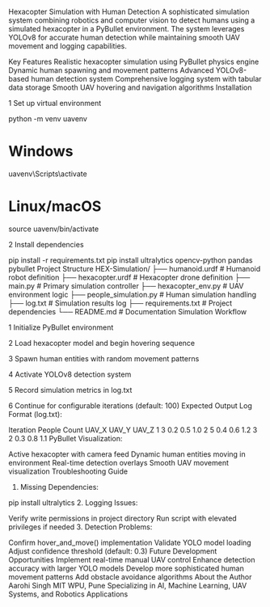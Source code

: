 Hexacopter Simulation with Human Detection
A sophisticated simulation system combining robotics and computer vision to detect humans using a simulated hexacopter in a PyBullet environment. The system leverages YOLOv8 for accurate human detection while maintaining smooth UAV movement and logging capabilities.

Key Features
Realistic hexacopter simulation using PyBullet physics engine
Dynamic human spawning and movement patterns
Advanced YOLOv8-based human detection system
Comprehensive logging system with tabular data storage
Smooth UAV hovering and navigation algorithms
Installation

1
Set up virtual environment

python -m venv uavenv
# Windows
uavenv\Scripts\activate
# Linux/macOS
source uavenv/bin/activate

2
Install dependencies

pip install -r requirements.txt
pip install ultralytics opencv-python pandas pybullet
Project Structure
HEX-Simulation/
├── humanoid.urdf      # Humanoid robot definition
├── hexacopter.urdf    # Hexacopter drone definition
├── main.py           # Primary simulation controller
├── hexacopter_env.py # UAV environment logic
├── people_simulation.py # Human simulation handling
├── log.txt          # Simulation results log
├── requirements.txt  # Project dependencies
└── README.md        # Documentation
Simulation Workflow

1
Initialize PyBullet environment

2
Load hexacopter model and begin hovering sequence

3
Spawn human entities with random movement patterns

4
Activate YOLOv8 detection system

5
Record simulation metrics in log.txt

6
Continue for configurable iterations (default: 100)
Expected Output
Log Format (log.txt):


Iteration People Count UAV_X UAV_Y UAV_Z
1       3           0.2     0.5     1.0
2       5           0.4     0.6     1.2
3       2           0.3     0.8     1.1
PyBullet Visualization:

Active hexacopter with camera feed
Dynamic human entities moving in environment
Real-time detection overlays
Smooth UAV movement visualization
Troubleshooting Guide
1. Missing Dependencies:


pip install ultralytics
2. Logging Issues:

Verify write permissions in project directory
Run script with elevated privileges if needed
3. Detection Problems:

Confirm hover_and_move() implementation
Validate YOLO model loading
Adjust confidence threshold (default: 0.3)
Future Development Opportunities
Implement real-time manual UAV control
Enhance detection accuracy with larger YOLO models
Develop more sophisticated human movement patterns
Add obstacle avoidance algorithms
About the Author
Aarohi Singh
MIT WPU, Pune
Specializing in AI, Machine Learning, UAV Systems, and Robotics Applications
